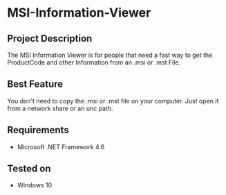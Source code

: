 # MSI-Information-Viewer

## Project Description
The MSI Information Viewer is for people that need a fast way to get the ProductCode and other Information from an .msi or .mst File.

## Best Feature
You don't need to copy the .msi or .mst file on your computer. Just open it from a network share or an unc path.

## Requirements
- Microsoft .NET Framework 4.6

## Tested on
- Windows 10
